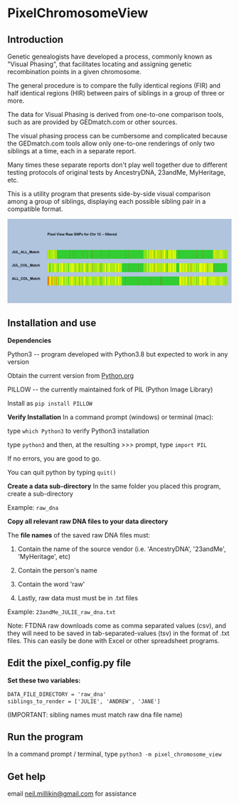 # PixelChromosomeView

## Introduction

Genetic genealogists have developed a process, commonly known as "Visual Phasing", that facilitates locating and assigning genetic recombination points in a given chromosome.

The general procedure is to compare the fully identical regions (FIR) and half identical regions (HIR) between pairs of siblings in a group of three or more.  

The data for Visual Phasing is derived from one-to-one comparison tools, such as are provided by GEDmatch.com or other sources.  

The visual phasing process can be cumbersome and complicated because the GEDmatch.com tools allow only one-to-one renderings of only two siblings at a time, each in a separate report.

Many times these separate reports don't play well together due to different testing protocols of original tests by AncestryDNA, 23andMe, MyHeritage, etc.

This is a utility program that presents side-by-side visual comparison among a group of siblings, displaying each possible sibling pair in a compatible format.

![example image](example_2_pixel_chromosome_view.PNG)

## Installation and use

**Dependencies**

Python3 -- program developed with Python3.8 but expected to work in any version

Obtain the current version from [Python.org](https://www.python.org)


PILLOW -- the currently maintained fork of PIL (Python Image Library)

Install as `pip install PILLOW`

**Verify Installation**
In a command prompt (windows) or terminal (mac):

type `which Python3` to verify Python3 installation

type `python3` and then, at the resulting >>> prompt, type `import PIL`

If no errors, you are good to go.

You can quit python by typing `quit()`

**Create a data sub-directory**
In the same folder you placed this program, create a sub-directory

Example: `raw_dna`

**Copy all relevant raw DNA files to your data directory**

The **file names** of the saved raw DNA files must:

1. Contain the name of the source vendor (i.e. 'AncestryDNA', '23andMe', 'MyHeritage', etc)

2. Contain the person's name

3. Contain the word 'raw'

4. Lastly, raw data must must be in  .txt files

Example: `23andMe_JULIE_raw_dna.txt`

Note: FTDNA raw downloads come as comma separated values (csv),
and they will need to be saved in tab-separated-values (tsv)
in the format of .txt files.  This can easily be done with
Excel or other spreadsheet programs.


## Edit the pixel_config.py file
**Set these two variables:**
```
DATA_FILE_DIRECTORY = 'raw_dna'
siblings_to_render = ['JULIE', 'ANDREW', 'JANE']
```
(IMPORTANT: sibling names must match raw dna file name)
## Run the program

In a command prompt / terminal, type
`python3 -m pixel_chromosome_view`

## Get help

email neil.millikin@gmail.com for assistance
